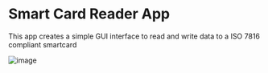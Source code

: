 # Smart Card Reader App
This app creates a simple GUI interface to read and write data to a ISO 7816 compliant smartcard

![image](https://github.com/jasonkaufmann/smartcardreaderapp/assets/41923667/a838ce9b-38dc-415a-b9ef-f2d5dc40dc4c)

